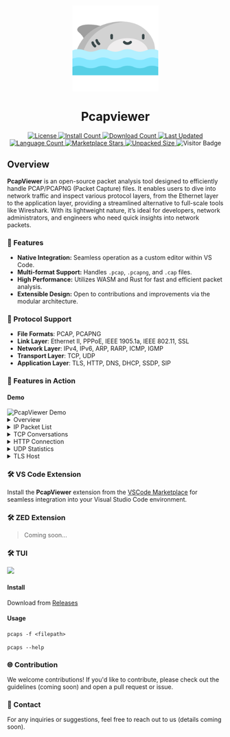 <p align="center">
  <img src="assets/icon.png" width="200px" alt="VS-Shark Logo">
</p>
<h1 align="center">Pcapviewer</h1>

<p align="center">
  <a href="/">
    <img src="https://img.shields.io/github/license/sankooc/vs-shark" alt="License">
  </a>
  <a href="https://marketplace.visualstudio.com/items?itemName=sankooc.pcapviewer">
    <img src="https://img.shields.io/visual-studio-marketplace/i/sankooc.pcapviewer" alt="Install Count">
  </a>
  <a href="https://marketplace.visualstudio.com/items?itemName=sankooc.pcapviewer">
    <img src="https://img.shields.io/visual-studio-marketplace/d/sankooc.pcapviewer" alt="Download Count">
  </a>
  <a href="https://marketplace.visualstudio.com/items?itemName=sankooc.pcapviewer">
    <img src="https://img.shields.io/visual-studio-marketplace/last-updated/sankooc.pcapviewer" alt="Last Updated">
  </a>
  <a href="/">
    <img src="https://img.shields.io/github/languages/count/sankooc/vs-shark" alt="Language Count">
  </a>
  <a href="/">
    <img src="https://img.shields.io/visual-studio-marketplace/stars/sankooc.pcapviewer" alt="Marketplace Stars">
  </a>
  <a href="/">
    <img src="https://img.shields.io/npm/unpacked-size/nshark" alt="Unpacked Size">
  </a>
  <a>
    <img src="https://hits.seeyoufarm.com/api/count/incr/badge.svg?url=https%3A%2F%2Fgithub.com%2Fshark%2Fhit-counter&count_bg=%2379C83D&title_bg=%23555555&icon=rust.svg&icon_color=%23E7E7E7&title=visitor&edge_flat=false)" alt="Visitor Badge">
  </a>
</p>

## Overview

**PcapViewer** is an open-source packet analysis tool designed to efficiently handle PCAP/PCAPNG (Packet Capture) files. It enables users to dive into network traffic and inspect various protocol layers, from the Ethernet layer to the application layer, providing a streamlined alternative to full-scale tools like Wireshark. With its lightweight nature, it’s ideal for developers, network administrators, and engineers who need quick insights into network packets.


### 🌟 Features

- **Native Integration:** Seamless operation as a custom editor within VS Code.
- **Multi-format Support:** Handles `.pcap`, `.pcapng`, and `.cap` files.
- **High Performance:** Utilizes WASM and Rust for fast and efficient packet analysis.
- **Extensible Design:** Open to contributions and improvements via the modular architecture.

### 🔌 Protocol Support

  - **File Formats**: PCAP, PCAPNG
  - **Link Layer**: Ethernet II, PPPoE, IEEE 1905.1a, IEEE 802.11, SSL
  - **Network Layer**: IPv4, IPv6, ARP, RARP, ICMP, IGMP
  - **Transport Layer**: TCP, UDP
  - **Application Layer**: TLS, HTTP, DNS, DHCP, SSDP, SIP

<!-- ### 📦 Online Demo -->

<!-- Try out [PcapViewer](https://sankooc.github.io/vs-shark/app/) in your browser. -->


### 🚀 Features in Action

#### Demo

<img src="https://i.ibb.co/Y6bjN3C/0433-ezgif-com-optimize.gif" width="80%" alt="PcapViewer Demo"/>  




<details>
  <summary>Overview</summary>
  <img src="assets/overview.png" width="80%" alt="IP Packet Overview"/>
</details>


<details>
  <summary>IP Packet List</summary>
  <img src="assets/frames.png" width="80%" alt="IP Packet List"/>
</details>


<details>
  <summary>TCP Conversations</summary>
  <img src="assets/tcp_1.png" width="80%" alt="TCP Conversations"/>
</details>


<details>
  <summary>HTTP Connection</summary>
  <img src="assets/http-1.png" width="80%" alt="HTTP Connection"/>
  <img src="assets/http-2.png" width="80%" alt="HTTP Connection"/>
</details>


<details>
  <summary>UDP Statistics</summary>
  <img src="assets/udp.png" width="80%"/>
</details>


<details>
  <summary>TLS Host</summary>
  <img src="assets/tls.png" width="80%"/>
</details>

### 🛠️ VS Code Extension

Install the **PcapViewer** extension from the [VSCode Marketplace](https://marketplace.visualstudio.com/items?itemName=sankooc.pcapviewer) for seamless integration into your Visual Studio Code environment.



### 🛠️ ZED Extension

> Coming soon...


### 🛠️ TUI 

![](https://i.ibb.co/WVPTzP1/tui3.gif)

#### Install

Download from [Releases](https://github.com/sankooc/vs-shark/releases)

#### Usage

`pcaps -f <filepath>`

`pcaps --help`


### 🌐 Contribution

We welcome contributions! If you'd like to contribute, please check out the guidelines (coming soon) and open a pull request or issue.



### 📝 Contact

For any inquiries or suggestions, feel free to reach out to us (details coming soon).




